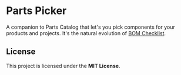 # Parts Picker

A companion to Parts Catalog that let's you pick components for your products
and projects. It's the natural evolution of
[BOM Checklist](https://github.com/innoveworkshop/bom-checklist).


## License

This project is licensed under the **MIT License**.

